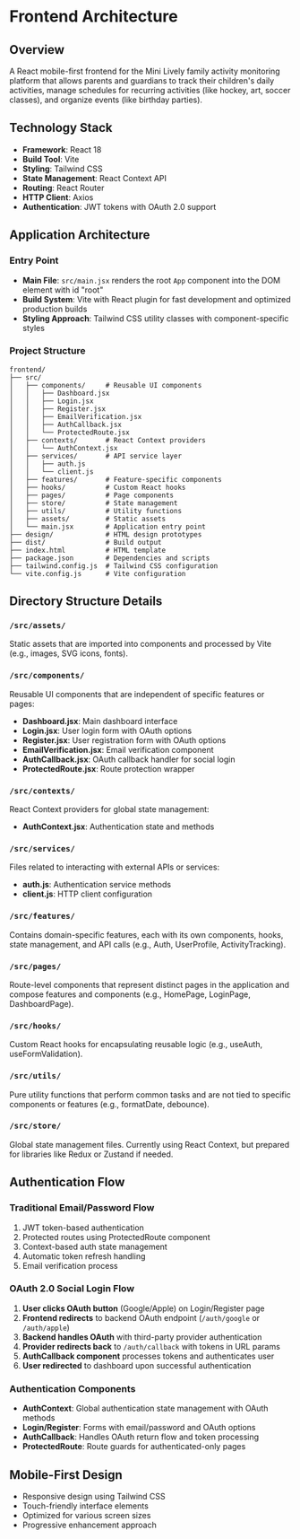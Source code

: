 # Frontend Architecture

## Overview
A React mobile-first frontend for the Mini Lively family activity monitoring platform that allows parents and guardians to track their children's daily activities, manage schedules for recurring activities (like hockey, art, soccer classes), and organize events (like birthday parties).

## Technology Stack
- **Framework**: React 18
- **Build Tool**: Vite
- **Styling**: Tailwind CSS
- **State Management**: React Context API
- **Routing**: React Router
- **HTTP Client**: Axios
- **Authentication**: JWT tokens with OAuth 2.0 support

## Application Architecture

### Entry Point
- **Main File**: `src/main.jsx` renders the root `App` component into the DOM element with id "root"
- **Build System**: Vite with React plugin for fast development and optimized production builds
- **Styling Approach**: Tailwind CSS utility classes with component-specific styles

### Project Structure
```
frontend/
├── src/
│   ├── components/     # Reusable UI components
│   │   ├── Dashboard.jsx
│   │   ├── Login.jsx
│   │   ├── Register.jsx
│   │   ├── EmailVerification.jsx
│   │   ├── AuthCallback.jsx
│   │   └── ProtectedRoute.jsx
│   ├── contexts/       # React Context providers
│   │   └── AuthContext.jsx
│   ├── services/       # API service layer
│   │   ├── auth.js
│   │   └── client.js
│   ├── features/       # Feature-specific components
│   ├── hooks/          # Custom React hooks
│   ├── pages/          # Page components
│   ├── store/          # State management
│   ├── utils/          # Utility functions
│   ├── assets/         # Static assets
│   └── main.jsx        # Application entry point
├── design/             # HTML design prototypes
├── dist/               # Build output
├── index.html          # HTML template
├── package.json        # Dependencies and scripts
├── tailwind.config.js  # Tailwind CSS configuration
└── vite.config.js      # Vite configuration
```

## Directory Structure Details

### `/src/assets/`
Static assets that are imported into components and processed by Vite (e.g., images, SVG icons, fonts).

### `/src/components/`
Reusable UI components that are independent of specific features or pages:
- **Dashboard.jsx**: Main dashboard interface
- **Login.jsx**: User login form with OAuth options
- **Register.jsx**: User registration form with OAuth options
- **EmailVerification.jsx**: Email verification component
- **AuthCallback.jsx**: OAuth callback handler for social login
- **ProtectedRoute.jsx**: Route protection wrapper

### `/src/contexts/`
React Context providers for global state management:
- **AuthContext.jsx**: Authentication state and methods

### `/src/services/`
Files related to interacting with external APIs or services:
- **auth.js**: Authentication service methods
- **client.js**: HTTP client configuration

### `/src/features/`
Contains domain-specific features, each with its own components, hooks, state management, and API calls (e.g., Auth, UserProfile, ActivityTracking).

### `/src/pages/`
Route-level components that represent distinct pages in the application and compose features and components (e.g., HomePage, LoginPage, DashboardPage).

### `/src/hooks/`
Custom React hooks for encapsulating reusable logic (e.g., useAuth, useFormValidation).

### `/src/utils/`
Pure utility functions that perform common tasks and are not tied to specific components or features (e.g., formatDate, debounce).

### `/src/store/`
Global state management files. Currently using React Context, but prepared for libraries like Redux or Zustand if needed.

## Authentication Flow

### Traditional Email/Password Flow
1. JWT token-based authentication
2. Protected routes using ProtectedRoute component
3. Context-based auth state management
4. Automatic token refresh handling
5. Email verification process

### OAuth 2.0 Social Login Flow
1. **User clicks OAuth button** (Google/Apple) on Login/Register page
2. **Frontend redirects** to backend OAuth endpoint (`/auth/google` or `/auth/apple`)
3. **Backend handles OAuth** with third-party provider authentication
4. **Provider redirects back** to `/auth/callback` with tokens in URL params
5. **AuthCallback component** processes tokens and authenticates user
6. **User redirected** to dashboard upon successful authentication

### Authentication Components
- **AuthContext**: Global authentication state management with OAuth methods
- **Login/Register**: Forms with email/password and OAuth options
- **AuthCallback**: Handles OAuth return flow and token processing
- **ProtectedRoute**: Route guards for authenticated-only pages

## Mobile-First Design
- Responsive design using Tailwind CSS
- Touch-friendly interface elements
- Optimized for various screen sizes
- Progressive enhancement approach